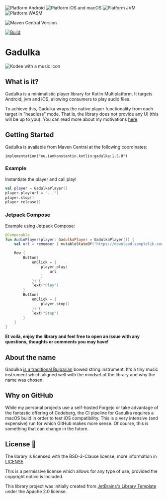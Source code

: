 <div>
 <img src="https://img.shields.io/badge/Platform-Android-brightgreen.svg?logo=android" alt="Platform Android" />

<img src="https://img.shields.io/badge/Platform-iOS%20%2F%20macOS-lightgrey.svg?logo=apple" alt="Platform iOS and macOS" />

<img src="https://img.shields.io/badge/Platform-JVM-8A2BE2.svg?logo=openjdk" alt="Platform JVM" />

<img alt="Platform WASM" src="https://img.shields.io/badge/Platform-WASM-654EF1">


</div>

![Maven Central Version](https://img.shields.io/maven-central/v/eu.iamkonstantin.kotlin/gadulka)

[![Build](https://github.com/kkostov/gadulka/actions/workflows/gradle.yml/badge.svg)](https://github.com/kkostov/gadulka/actions/workflows/gradle.yml)

# Gadulka

![Kodee with a music icon](./images/kodee.jpg)

## What is it?

Gadulka is a minimalistic player library for Kotlin Multiplatform. It targets Android, jvm and iOS, allowing consumers
to play audio files.

To achieve this, Gadulka wraps the native player functionality from each target in "headless" mode. That is, the library
does not provide any UI (this will be up to you). You can read more about my motivations [here](https://iamkonstantin.eu/blog/meet-gadulka-a-minimalistic-player-library-for-kotlin-multiplatform/).

## Getting Started

Gadulka is available from Maven Central at the following coordinates:

```
implementation("eu.iamkonstantin.kotlin:gadulka:1.5.0")
```

### Example

Instantiate the player and call play!

```kotlin
val player = GadulkaPlayer()
player.play(url = "...")
player.stop()
player.release()
```

### Jetpack Compose
Example using Jetpack Compose:

```kotlin
@Composable
fun AudioPlayer(player: GadulkaPlayer = GadulkaPlayer()) {
    val url = remember { mutableStateOf("https://download.samplelib.com/wav/sample-12s.wav") }

    Row {
        Button(
            onClick = {
                player.play(
                    url
                )
            }) {
            Text("Play")
        }
        Button(
            onClick = {
                player.stop()
            }) {
            Text("Stop")
        }
    }
}
```


**Et voilà, enjoy the library and feel free to open an issue with any questions, thoughts or comments you may have!**

## About the name

Gadulka [is a traditional Bulgarian](https://en.wikipedia.org/wiki/Gadulka) bowed string instrument. It's a tiny music
instrument which aligned well with the mindset of the library and why the name was chosen.

## Why on GitHub

While my personal projects use a self-hosted Forgejo or take advantage of the fantastic offering of Codeberg, the CI
pipeline for Gadulka requires a macOS build in order to test iOS compatibility. This is a very intensive (and expensive)
run for which GitHub makes more sense. Of course, this is something that can change in the future.

## License 📃

The library is licensed with the BSD-3-Clause license, more information in [LICENSE](LICENSE).

This is a permissive license which allows for any type of use, provided the copyright notice is included.

This library project was initially created
from [JetBrains's Library Template](https://github.com/Kotlin/multiplatform-library-template) under the Apache 2.0
license.

